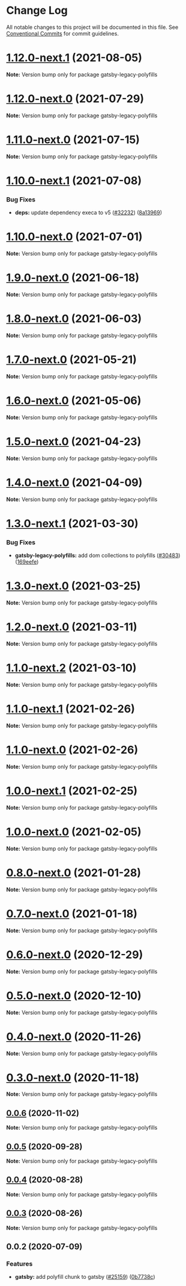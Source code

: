 # Change Log

All notable changes to this project will be documented in this file.
See [Conventional Commits](https://conventionalcommits.org) for commit guidelines.

# [1.12.0-next.1](https://github.com/gatsbyjs/gatsby/compare/gatsby-legacy-polyfills@1.12.0-next.0...gatsby-legacy-polyfills@1.12.0-next.1) (2021-08-05)

**Note:** Version bump only for package gatsby-legacy-polyfills

# [1.12.0-next.0](https://github.com/gatsbyjs/gatsby/compare/gatsby-legacy-polyfills@1.11.0-next.0...gatsby-legacy-polyfills@1.12.0-next.0) (2021-07-29)

**Note:** Version bump only for package gatsby-legacy-polyfills

# [1.11.0-next.0](https://github.com/gatsbyjs/gatsby/compare/gatsby-legacy-polyfills@1.10.0-next.1...gatsby-legacy-polyfills@1.11.0-next.0) (2021-07-15)

**Note:** Version bump only for package gatsby-legacy-polyfills

# [1.10.0-next.1](https://github.com/gatsbyjs/gatsby/compare/gatsby-legacy-polyfills@1.10.0-next.0...gatsby-legacy-polyfills@1.10.0-next.1) (2021-07-08)

### Bug Fixes

- **deps:** update dependency execa to v5 ([#32232](https://github.com/gatsbyjs/gatsby/issues/32232)) ([8a13969](https://github.com/gatsbyjs/gatsby/commit/8a1396995c02d45f00f241e22c626a20086fa955))

# [1.10.0-next.0](https://github.com/gatsbyjs/gatsby/compare/gatsby-legacy-polyfills@1.9.0-next.0...gatsby-legacy-polyfills@1.10.0-next.0) (2021-07-01)

**Note:** Version bump only for package gatsby-legacy-polyfills

# [1.9.0-next.0](https://github.com/gatsbyjs/gatsby/compare/gatsby-legacy-polyfills@1.8.0-next.0...gatsby-legacy-polyfills@1.9.0-next.0) (2021-06-18)

**Note:** Version bump only for package gatsby-legacy-polyfills

# [1.8.0-next.0](https://github.com/gatsbyjs/gatsby/compare/gatsby-legacy-polyfills@1.7.0-next.0...gatsby-legacy-polyfills@1.8.0-next.0) (2021-06-03)

**Note:** Version bump only for package gatsby-legacy-polyfills

# [1.7.0-next.0](https://github.com/gatsbyjs/gatsby/compare/gatsby-legacy-polyfills@1.6.0-next.0...gatsby-legacy-polyfills@1.7.0-next.0) (2021-05-21)

**Note:** Version bump only for package gatsby-legacy-polyfills

# [1.6.0-next.0](https://github.com/gatsbyjs/gatsby/compare/gatsby-legacy-polyfills@1.5.0-next.0...gatsby-legacy-polyfills@1.6.0-next.0) (2021-05-06)

**Note:** Version bump only for package gatsby-legacy-polyfills

# [1.5.0-next.0](https://github.com/gatsbyjs/gatsby/compare/gatsby-legacy-polyfills@1.4.0-next.0...gatsby-legacy-polyfills@1.5.0-next.0) (2021-04-23)

**Note:** Version bump only for package gatsby-legacy-polyfills

# [1.4.0-next.0](https://github.com/gatsbyjs/gatsby/compare/gatsby-legacy-polyfills@1.3.0-next.1...gatsby-legacy-polyfills@1.4.0-next.0) (2021-04-09)

**Note:** Version bump only for package gatsby-legacy-polyfills

# [1.3.0-next.1](https://github.com/gatsbyjs/gatsby/compare/gatsby-legacy-polyfills@1.3.0-next.0...gatsby-legacy-polyfills@1.3.0-next.1) (2021-03-30)

### Bug Fixes

- **gatsby-legacy-polyfills:** add dom collections to polyfills ([#30483](https://github.com/gatsbyjs/gatsby/issues/30483)) ([169eefe](https://github.com/gatsbyjs/gatsby/commit/169eefed8fe03cb6c15f1b637d828088b3400c8b))

# [1.3.0-next.0](https://github.com/gatsbyjs/gatsby/compare/gatsby-legacy-polyfills@1.2.0-next.0...gatsby-legacy-polyfills@1.3.0-next.0) (2021-03-25)

**Note:** Version bump only for package gatsby-legacy-polyfills

# [1.2.0-next.0](https://github.com/gatsbyjs/gatsby/compare/gatsby-legacy-polyfills@1.1.0-next.2...gatsby-legacy-polyfills@1.2.0-next.0) (2021-03-11)

**Note:** Version bump only for package gatsby-legacy-polyfills

# [1.1.0-next.2](https://github.com/gatsbyjs/gatsby/compare/gatsby-legacy-polyfills@1.1.0-next.1...gatsby-legacy-polyfills@1.1.0-next.2) (2021-03-10)

**Note:** Version bump only for package gatsby-legacy-polyfills

# [1.1.0-next.1](https://github.com/gatsbyjs/gatsby/compare/gatsby-legacy-polyfills@1.1.0-next.0...gatsby-legacy-polyfills@1.1.0-next.1) (2021-02-26)

**Note:** Version bump only for package gatsby-legacy-polyfills

# [1.1.0-next.0](https://github.com/gatsbyjs/gatsby/compare/gatsby-legacy-polyfills@1.0.0-next.1...gatsby-legacy-polyfills@1.1.0-next.0) (2021-02-26)

**Note:** Version bump only for package gatsby-legacy-polyfills

# [1.0.0-next.1](https://github.com/gatsbyjs/gatsby/compare/gatsby-legacy-polyfills@1.0.0-next.0...gatsby-legacy-polyfills@1.0.0-next.1) (2021-02-25)

**Note:** Version bump only for package gatsby-legacy-polyfills

# [1.0.0-next.0](https://github.com/gatsbyjs/gatsby/compare/gatsby-legacy-polyfills@0.8.0-next.0...gatsby-legacy-polyfills@1.0.0-next.0) (2021-02-05)

**Note:** Version bump only for package gatsby-legacy-polyfills

# [0.8.0-next.0](https://github.com/gatsbyjs/gatsby/compare/gatsby-legacy-polyfills@0.7.0-next.0...gatsby-legacy-polyfills@0.8.0-next.0) (2021-01-28)

**Note:** Version bump only for package gatsby-legacy-polyfills

# [0.7.0-next.0](https://github.com/gatsbyjs/gatsby/compare/gatsby-legacy-polyfills@0.6.0-next.0...gatsby-legacy-polyfills@0.7.0-next.0) (2021-01-18)

**Note:** Version bump only for package gatsby-legacy-polyfills

# [0.6.0-next.0](https://github.com/gatsbyjs/gatsby/compare/gatsby-legacy-polyfills@0.5.0-next.0...gatsby-legacy-polyfills@0.6.0-next.0) (2020-12-29)

**Note:** Version bump only for package gatsby-legacy-polyfills

# [0.5.0-next.0](https://github.com/gatsbyjs/gatsby/compare/gatsby-legacy-polyfills@0.4.0-next.0...gatsby-legacy-polyfills@0.5.0-next.0) (2020-12-10)

**Note:** Version bump only for package gatsby-legacy-polyfills

# [0.4.0-next.0](https://github.com/gatsbyjs/gatsby/compare/gatsby-legacy-polyfills@0.3.0-next.0...gatsby-legacy-polyfills@0.4.0-next.0) (2020-11-26)

**Note:** Version bump only for package gatsby-legacy-polyfills

# [0.3.0-next.0](https://github.com/gatsbyjs/gatsby/compare/gatsby-legacy-polyfills@0.2.0-next.0...gatsby-legacy-polyfills@0.3.0-next.0) (2020-11-18)

**Note:** Version bump only for package gatsby-legacy-polyfills

## [0.0.6](https://github.com/gatsbyjs/gatsby/compare/gatsby-legacy-polyfills@0.0.5...gatsby-legacy-polyfills@0.0.6) (2020-11-02)

**Note:** Version bump only for package gatsby-legacy-polyfills

## [0.0.5](https://github.com/gatsbyjs/gatsby/compare/gatsby-legacy-polyfills@0.0.4...gatsby-legacy-polyfills@0.0.5) (2020-09-28)

**Note:** Version bump only for package gatsby-legacy-polyfills

## [0.0.4](https://github.com/gatsbyjs/gatsby/compare/gatsby-legacy-polyfills@0.0.3...gatsby-legacy-polyfills@0.0.4) (2020-08-28)

**Note:** Version bump only for package gatsby-legacy-polyfills

## [0.0.3](https://github.com/gatsbyjs/gatsby/compare/gatsby-legacy-polyfills@0.0.2...gatsby-legacy-polyfills@0.0.3) (2020-08-26)

**Note:** Version bump only for package gatsby-legacy-polyfills

## 0.0.2 (2020-07-09)

### Features

- **gatsby:** add polyfill chunk to gatsby ([#25159](https://github.com/gatsbyjs/gatsby/issues/25159)) ([0b7738c](https://github.com/gatsbyjs/gatsby/commit/0b7738c))
